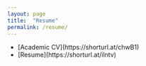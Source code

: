 ```yaml
---
layout: page
title:  "Resume"
permalink: /resume/
---
```


<ul>
    <li>[Academic CV](https://shorturl.at/chwB1) </li>
    <li>[Resume](https://shorturl.at/ilntv)</li>
</ul>
